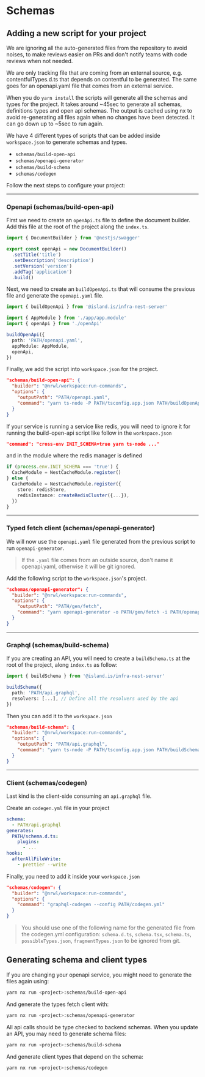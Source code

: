 # Schemas

## Adding a new script for your project

We are ignoring all the auto-generated files from the repository to avoid noises, to make reviews easier on PRs and don't notify teams with code reviews when not needed.

We are only tracking file that are coming from an external source, e.g. contentfulTypes.d.ts that depends on contentful to be generated. The same goes for an openapi.yaml file that comes from an external service.

When you do `yarn install` the scripts will generate all the schemas and types for the project. It takes around ~45sec to generate all schemas, definitions types and open api schemas. The output is cached using nx to avoid re-generating all files again when no changes have been detected. It can go down up to ~5sec to run again.

We have 4 different types of scripts that can be added inside `workspace.json` to generate schemas and types.

- `schemas/build-open-api`
- `schemas/openapi-generator`
- `schemas/build-schema`
- `schemas/codegen`

Follow the next steps to configure your project:

---

### Openapi (schemas/build-open-api)

First we need to create an `openApi.ts` file to define the document builder. Add this file at the root of the project along the `index.ts`.

```ts
import { DocumentBuilder } from '@nestjs/swagger'

export const openApi = new DocumentBuilder()
  .setTitle('title')
  .setDescription('description')
  .setVersion('version')
  .addTag('application')
  .build()
```

Next, we need to create an `buildOpenApi.ts` that will consume the previous file and generate the `openapi.yaml` file.

```ts
import { buildOpenApi } from '@island.is/infra-nest-server'

import { AppModule } from './app/app.module'
import { openApi } from './openApi'

buildOpenApi({
  path: 'PATH/openapi.yaml',
  appModule: AppModule,
  openApi,
})
```

Finally, we add the script into `workspace.json` for the project.

```json
"schemas/build-open-api": {
  "builder": "@nrwl/workspace:run-commands",
  "options": {
    "outputPath": "PATH/openapi.yaml",
    "command": "yarn ts-node -P PATH/tsconfig.app.json PATH/buildOpenApi.ts"
  }
}
```

If your service is running a service like redis, you will need to ignore it for running the build-open-api script like follow in the `workspace.json`

```json
"command": "cross-env INIT_SCHEMA=true yarn ts-node ..."
```

and in the module where the redis manager is defined

```ts
if (process.env.INIT_SCHEMA === 'true') {
  CacheModule = NestCacheModule.register()
} else {
  CacheModule = NestCacheModule.register({
    store: redisStore,
    redisInstance: createRedisCluster({...}),
  })
}
```

---

### Typed fetch client (schemas/openapi-generator)

We will now use the `openapi.yaml` file generated from the previous script to run `openapi-generator`.

> If the `.yaml` file comes from an outside source, don't name it openapi.yaml, otherwise it will be git ignored.

Add the following script to the `workspace.json`'s project.

```json
"schemas/openapi-generator": {
  "builder": "@nrwl/workspace:run-commands",
  "options": {
    "outputPath": "PATH/gen/fetch",
    "command": "yarn openapi-generator -o PATH/gen/fetch -i PATH/openapi.yaml"
  }
}
```

---

### Graphql (schemas/build-schema)

If you are creating an API, you will need to create a `buildSchema.ts` at the root of the project, along `index.ts` as follow:

```ts
import { buildSchema } from '@island.is/infra-nest-server'

buildSchema({
  path: 'PATH/api.graphql',
  resolvers: [...], // Define all the resolvers used by the api
})
```

Then you can add it to the `workspace.json`

```json
"schemas/build-schema": {
  "builder": "@nrwl/workspace:run-commands",
  "options": {
    "outputPath": "PATH/api.graphql",
    "command": "yarn ts-node -P PATH/tsconfig.app.json PATH/buildSchema.ts"
  }
}
```

---

### Client (schemas/codegen)

Last kind is the client-side consuming an `api.graphql` file.

Create an `codegen.yml` file in your project

```yml
schema:
  - PATH/api.graphql
generates:
  PATH/schema.d.ts:
    plugins:
      - ...
hooks:
  afterAllFileWrite:
    - prettier --write
```

Finally, you need to add it inside your `workspace.json`

```json
"schemas/codegen": {
  "builder": "@nrwl/workspace:run-commands",
  "options": {
    "command": "graphql-codegen --config PATH/codegen.yml"
  }
}
```

> You should use one of the following name for the generated file from the codegen.yml configuration: `schema.d.ts`, `schema.tsx`, `schema.ts`, `possibleTypes.json`, `fragmentTypes.json` to be ignored from git.

## Generating schema and client types

If you are changing your openapi service, you might need to generate the files again using:

```bash
yarn nx run <project>:schemas/build-open-api
```

And generate the types fetch client with:

```bash
yarn nx run <project>:schemas/openapi-generator
```

All api calls should be type checked to backend schemas. When you update an API, you may need to generate schema files:

```bash
yarn nx run <project>:schemas/build-schema
```

And generate client types that depend on the schema:

```bash
yarn nx run <project>:schemas/codegen
```
